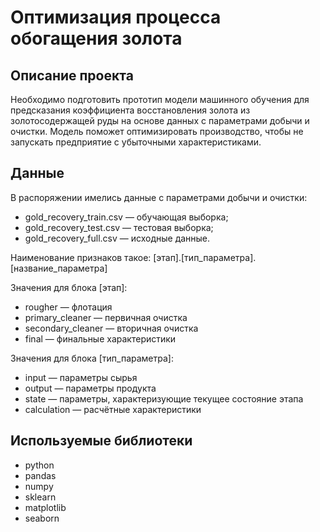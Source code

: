 # Оптимизация процесса обогащения золота

## Описание проекта

Необходимо подготовить прототип модели машинного обучения для предсказания коэффициента восстановления золота из золотосодержащей руды на основе данных с параметрами добычи и очистки. Модель поможет оптимизировать производство, чтобы не запускать предприятие с убыточными характеристиками.

## Данные

В распоряжении имелись данные с параметрами добычи и очистки:
- gold_recovery_train.csv — обучающая выборка;
- gold_recovery_test.csv — тестовая выборка;
- gold_recovery_full.csv — исходные данные.


Наименование признаков такое: [этап].[тип_параметра].[название_параметра]

Значения для блока [этап]:
- rougher — флотация
- primary_cleaner — первичная очистка
- secondary_cleaner — вторичная очистка
- final — финальные характеристики
  
Значения для блока [тип_параметра]:
- input — параметры сырья
- output — параметры продукта
- state — параметры, характеризующие текущее состояние этапа
- calculation — расчётные характеристики

## Используемые библиотеки

- python
- pandas
- numpy
- sklearn
- matplotlib
- seaborn

##
